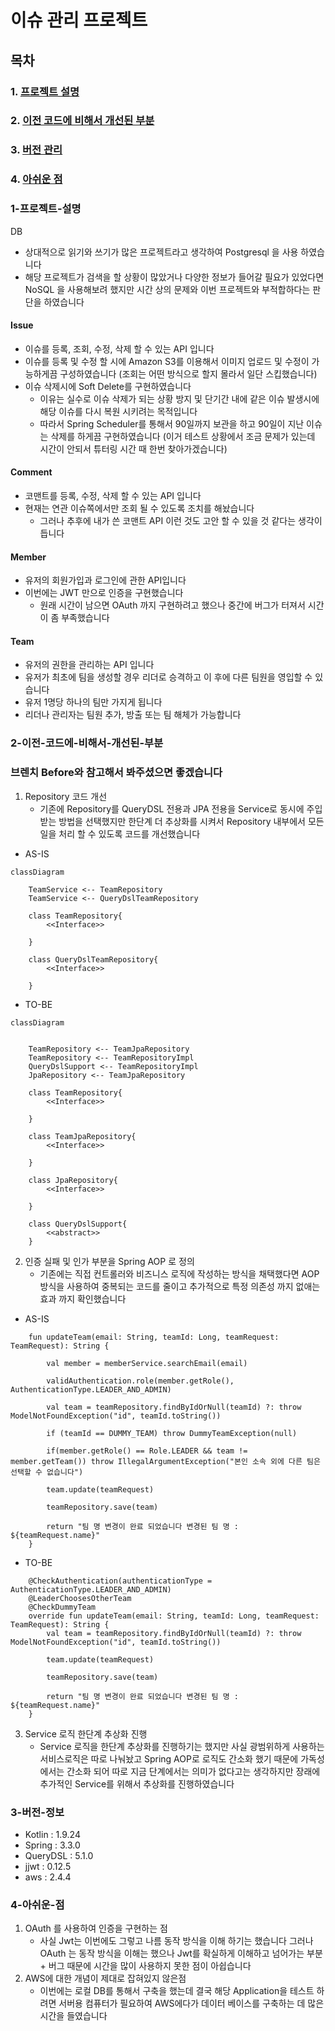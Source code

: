 # 이슈 관리 프로젝트

## 목차

### 1. [프로젝트 설명](#1-프로젝트-설명)

### 2. [이전 코드에 비해서 개선된 부분](#2-이전-코드에-비해서-개선된-부분)

### 3. [버전 관리](#3-버전-정보)

### 4. [아쉬운 점](#4-아쉬운-점)

### 1-프로젝트-설명

DB
- 상대적으로 읽기와 쓰기가 많은 프로젝트라고 생각하여 Postgresql 을 사용 하였습니다
- 해당 프로젝트가 검색을 할 상황이 많았거나 다양한 정보가 들어갈 필요가 있었다면 NoSQL 을 사용해보려 했지만 시간 상의 문제와 이번 프로젝트와 부적합하다는 판단을 하였습니다

#### Issue

- 이슈를 등록, 조회, 수정, 삭제 할 수 있는 API 입니다
- 이슈를 등록 및 수정 할 시에 Amazon S3를 이용해서 이미지 업로드 및 수정이 가능하게끔 구성하였습니다 (조회는 어떤 방식으로 할지 몰라서 일단 스킵했습니다)
- 이슈 삭제시에 Soft Delete를 구현하였습니다
    - 이유는 실수로 이슈 삭제가 되는 상황 방지 및 단기간 내에 같은 이슈 발생시에 해당 이슈를 다시 복원 시키려는 목적입니다
    - 따라서 Spring Scheduler를 통해서 90일까지 보관을 하고 90일이 지난 이슈는 삭제를 하게끔 구현하였습니다 (이거 테스트 상황에서 조금 문제가 있는데 시간이 안되서 튜터링 시간 때 한번 찾아가겠습니다)

#### Comment

- 코맨트를 등록, 수정, 삭제 할 수 있는 API 입니다
- 현재는 연관 이슈쪽에서만 조회 될 수 있도록 조치를 해놨습니다
    - 그러나 추후에 내가 쓴 코맨트 API 이런 것도 고안 할 수 있을 것 같다는 생각이 듭니다

#### Member

- 유저의 회원가입과 로그인에 관한 API입니다
- 이번에는 JWT 만으로 인증을 구현했습니다
    - 원래 시간이 남으면 OAuth 까지 구현하려고 했으나 중간에 버그가 터져서 시간이 좀 부족했습니다
#### Team

- 유저의 권한을 관리하는 API 입니다
- 유저가 최초에 팀을 생성할 경우 리더로 승격하고 이 후에 다른 팀원을 영입할 수 있습니다
- 유저 1명당 하나의 팀만 가지게 됩니다
- 리더나 관리자는 팀원 추가, 방출 또는 팀 해체가 가능합니다


### 2-이전-코드에-비해서-개선된-부분

### 브렌치 Before와 참고해서 봐주셨으면 좋겠습니다

1. Repository 코드 개선
    - 기존에 Repository를 QueryDSL 전용과 JPA 전용을 Service로 동시에 주입 받는 방법을 선택했지만 한단계 더 추상화를 시켜서 Repository 내부에서 모든 일을 처리 할 수 있도록 코드를 개선했습니다
- AS-IS
```mermaid
classDiagram

    TeamService <-- TeamRepository
    TeamService <-- QueryDslTeamRepository
    
    class TeamRepository{
        <<Interface>>

    }

    class QueryDslTeamRepository{
        <<Interface>>

    } 
```
- TO-BE
```mermaid
classDiagram


    TeamRepository <-- TeamJpaRepository
    TeamRepository <-- TeamRepositoryImpl
    QueryDslSupport <-- TeamRepositoryImpl
    JpaRepository <-- TeamJpaRepository

    class TeamRepository{
        <<Interface>>

    }

    class TeamJpaRepository{
        <<Interface>>

    }

    class JpaRepository{
        <<Interface>>

    }

    class QueryDslSupport{
        <<abstract>>
    }

```

2. 인증 실패 및 인가 부분을 Spring AOP 로 정의
    - 기존에는 직접 컨트롤러와 비즈니스 로직에 작성하는 방식을 채택했다면 AOP 방식을 사용하여 중복되는 코드를 줄이고 추가적으로 특정 의존성 까지 없애는 효과 까지 확인했습니다
- AS-IS
```
    fun updateTeam(email: String, teamId: Long, teamRequest: TeamRequest): String {

        val member = memberService.searchEmail(email)

        validAuthentication.role(member.getRole(), AuthenticationType.LEADER_AND_ADMIN)

        val team = teamRepository.findByIdOrNull(teamId) ?: throw ModelNotFoundException("id", teamId.toString())

        if (teamId == DUMMY_TEAM) throw DummyTeamException(null)

        if(member.getRole() == Role.LEADER && team != member.getTeam()) throw IllegalArgumentException("본인 소속 외에 다른 팀은 선택할 수 없습니다")

        team.update(teamRequest)

        teamRepository.save(team)

        return "팀 명 변경이 완료 되었습니다 변경된 팀 명 : ${teamRequest.name}"
    }
```
- TO-BE
```
    @CheckAuthentication(authenticationType = AuthenticationType.LEADER_AND_ADMIN)
    @LeaderChoosesOtherTeam
    @CheckDummyTeam
    override fun updateTeam(email: String, teamId: Long, teamRequest: TeamRequest): String {
        val team = teamRepository.findByIdOrNull(teamId) ?: throw ModelNotFoundException("id", teamId.toString())

        team.update(teamRequest)

        teamRepository.save(team)

        return "팀 명 변경이 완료 되었습니다 변경된 팀 명 : ${teamRequest.name}"
    }
```
3. Service 로직 한단계 추상화 진행
    - Service 로직을 한단계 추상화를 진행하기는 했지만 사실 광범위하게 사용하는 서비스로직은 따로 나눠놨고 Spring AOP로 로직도 간소화 했기 때문에 가독성에서는 간소화 되어 따로 지금 단계에서는 의미가 없다고는 생각하지만 장래에 추가적인 Service를 위해서 추상화를 진행하였습니다

### 3-버전-정보

- Kotlin : 1.9.24
- Spring : 3.3.0
- QueryDSL : 5.1.0
- jjwt : 0.12.5
- aws : 2.4.4

### 4-아쉬운-점

1. OAuth 를 사용하여 인증을 구현하는 점
    - 사실 Jwt는 이번에도 그렇고 나름 동작 방식을 이해 하기는 했습니다 그러나 OAuth 는 동작 방식을 이해는 했으나 Jwt를 확실하게 이해하고 넘어가는 부분 + 버그 때문에 시간을 많이 사용하지 못한 점이 아쉽습니다
2. AWS에 대한 개념이 제대로 잡혀있지 않은점
    - 이번에는 로컬 DB를 통해서 구축을 했는데 결국 해당 Application을 테스트 하려면 서버용 컴퓨터가 필요하여 AWS에다가 데이터 베이스를 구축하는 데 많은 시간을 들였습니다





